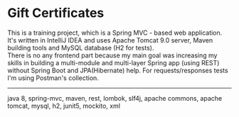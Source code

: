 # Gift Certificates

This is a training project, which is a Spring MVC - based web application. It's written in IntelliJ IDEA and uses Apache Tomcat 9.0 server, Maven building tools and MySQL database (H2 for tests).\
There is no any frontend part because my main goal was increasing my skills in building a multi-module and multi-layer Spring app (using REST) without Spring Boot and JPA(Hibernate) help. For requests/responses tests I'm using Postman's collection.
____
java 8, spring-mvc, maven, rest, lombok, slf4j, apache commons, apache tomcat, mysql, h2, junit5, mockito, xml
